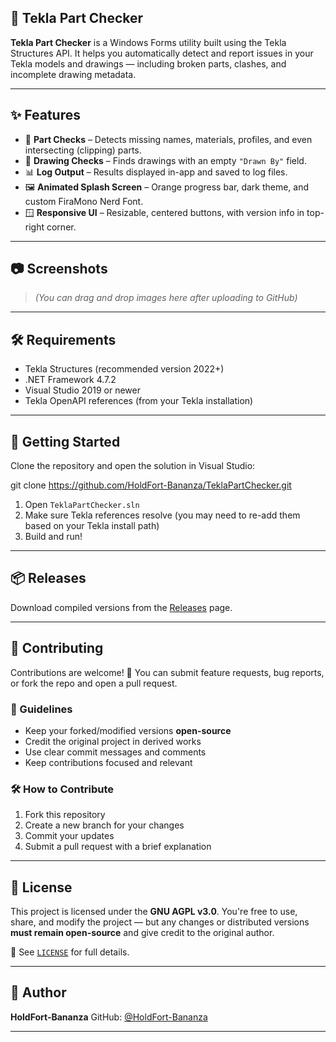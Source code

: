 

## 🔧 Tekla Part Checker

**Tekla Part Checker** is a Windows Forms utility built using the Tekla Structures API. It helps you automatically detect and report issues in your Tekla models and drawings — including broken parts, clashes, and incomplete drawing metadata.

---

## ✨ Features

- 🧱 **Part Checks** – Detects missing names, materials, profiles, and even intersecting (clipping) parts.
- 📐 **Drawing Checks** – Finds drawings with an empty `"Drawn By"` field.
- 📊 **Log Output** – Results displayed in-app and saved to log files.
- 🖼️ **Animated Splash Screen** – Orange progress bar, dark theme, and custom FiraMono Nerd Font.
- 🪟 **Responsive UI** – Resizable, centered buttons, with version info in top-right corner.

---

## 📷 Screenshots

> *(You can drag and drop images here after uploading to GitHub)*

---

## 🛠 Requirements

- Tekla Structures (recommended version 2022+)
- .NET Framework 4.7.2
- Visual Studio 2019 or newer
- Tekla OpenAPI references (from your Tekla installation)

---

## 🚀 Getting Started

Clone the repository and open the solution in Visual Studio:

git clone https://github.com/HoldFort-Bananza/TeklaPartChecker.git

1. Open `TeklaPartChecker.sln`
2. Make sure Tekla references resolve (you may need to re-add them based on your Tekla install path)
3. Build and run!

---

## 📦 Releases

Download compiled versions from the [Releases](https://github.com/HoldFort-Bananza/TeklaPartChecker/releases) page.

---

## 🧠 Contributing

Contributions are welcome! 🎉
You can submit feature requests, bug reports, or fork the repo and open a pull request.

### 📌 Guidelines

* Keep your forked/modified versions **open-source**
* Credit the original project in derived works
* Use clear commit messages and comments
* Keep contributions focused and relevant

### 🛠 How to Contribute

1. Fork this repository
2. Create a new branch for your changes
3. Commit your updates
4. Submit a pull request with a brief explanation

---

## 📜 License

This project is licensed under the **GNU AGPL v3.0**.
You're free to use, share, and modify the project — but any changes or distributed versions **must remain open-source** and give credit to the original author.

📄 See [`LICENSE`](LICENSE) for full details.

---

## 👤 Author

**HoldFort-Bananza**
GitHub: [@HoldFort-Bananza](https://github.com/HoldFort-Bananza)

---

